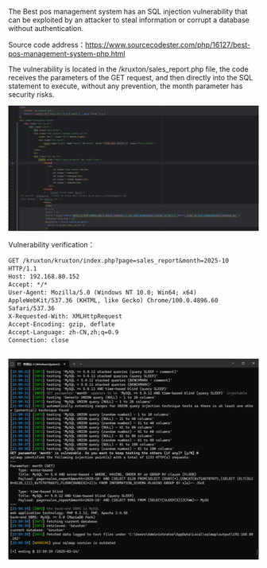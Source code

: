 



The Best pos management system has an SQL injection vulnerability that can be exploited by an attacker to steal information or corrupt a database without authentication.



Source code address：https://www.sourcecodester.com/php/16127/best-pos-management-system-php.html



The vulnerability is located in the /kruxton/sales_report.php file, the code receives the parameters of the GET request, and then directly into the SQL statement to execute, without any prevention, the month parameter has security risks.

![image-20250314235926536](images/image-20250314235926536.png)



Vulnerability verification：

```
GET /kruxton/kruxton/index.php?page=sales_report&month=2025-10 HTTP/1.1
Host: 192.168.80.152
Accept: */*
User-Agent: Mozilla/5.0 (Windows NT 10.0; Win64; x64) AppleWebKit/537.36 (KHTML, like Gecko) Chrome/100.0.4896.60 Safari/537.36
X-Requested-With: XMLHttpRequest
Accept-Encoding: gzip, deflate
Accept-Language: zh-CN,zh;q=0.9
Connection: close


```

 ![image-20250314235951101](images/image-20250314235951101.png)



































